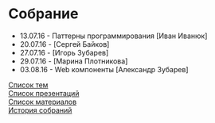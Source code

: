 # Собрание
- 13.07.16 - Паттерны программирования [Иван Иванюк]
- 20.07.16 - [Сергей Байков]
- 27.07.16 - [Игорь Зубарев]
- 29.07.16 - [Марина Плотникова]
- 03.08.16 - Web компоненты [Александр Зубарев]

[Список тем](topics.md)  
[Список презентаций](presentation.md)  
[Список материалов](material/README.md)  
[История собраний](history.md)  
